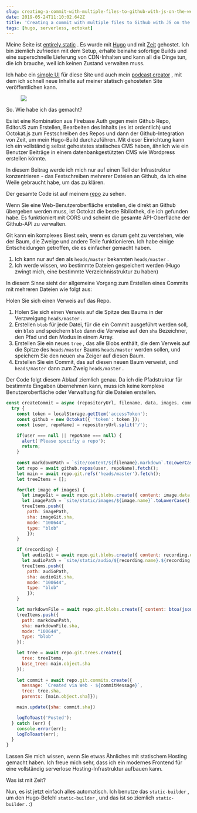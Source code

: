 ```yaml
---
slug: creating-a-commit-with-multiple-files-to-github-with-js-on-the-web
date: 2019-05-24T11:10:02.642Z
title: 'Creating a commit with multiple files to Github with JS on the web'
tags: [hugo, serverless, octokat]
---
```

Meine Seite ist [entirely static](https://github.com/PaulKinlan/paul.kinlan.me) . Es wurde mit [Hugo](https://gohugo.io) und mit [Zeit](https://zeit.co) gehostet. Ich bin ziemlich zufrieden mit dem Setup, erhalte beinahe sofortige Builds und eine superschnelle Lieferung von CDN-Inhalten und kann all die Dinge tun, die ich brauche, weil ich keinen Zustand verwalten muss.

Ich habe ein [simple UI](https://github.com/PaulKinlan/paul.kinlan.me/tree/main/static/share/image) für diese Site und auch mein [podcast creator](https://github.com/PaulKinlan/podcastinabox-editor) , mit dem ich schnell neue Inhalte auf meiner statisch gehosteten Site veröffentlichen kann.

<figure><img src="/images/2019-05-24-creating-a-commit-with-multiple-files-to-github-with-js-on-the-web-0.jpeg"></figure>

So. Wie habe ich das gemacht?

Es ist eine Kombination aus Firebase Auth gegen mein Github Repo, EditorJS zum Erstellen, Bearbeiten des Inhalts (es ist ordentlich) und Octokat.js zum Festschreiben des Repos und dann der Github-Integration von Zeit, um mein Hugo-Build durchzuführen. Mit dieser Einrichtung kann ich ein vollständig selbst gehostetes statisches CMS haben, ähnlich wie ein Benutzer Beiträge in einem datenbankgestützten CMS wie Wordpress erstellen könnte.

In diesem Beitrag werde ich mich nur auf einen Teil der Infrastruktur konzentrieren - das Festschreiben mehrerer Dateien an Github, da ich eine Weile gebraucht habe, um das zu klären.

Der gesamte Code ist auf meinem [repo](https://github.com/PaulKinlan/podcastinabox-editor/blob/master/record/javascripts/main.mjs#L90) zu sehen.

Wenn Sie eine Web-Benutzeroberfläche erstellen, die direkt an Github übergeben werden muss, ist Octokat die beste Bibliothek, die ich gefunden habe. Es funktioniert mit CORS und scheint die gesamte API-Oberfläche der Github-API zu verwalten.

Git kann ein komplexes Biest sein, wenn es darum geht zu verstehen, wie der Baum, die Zweige und andere Teile funktionieren. Ich habe einige Entscheidungen getroffen, die es einfacher gemacht haben.

1. Ich kann nur auf den als `heads/master` bekannten `heads/master` .
1. Ich werde wissen, wo bestimmte Dateien gespeichert werden (Hugo zwingt mich, eine bestimmte Verzeichnisstruktur zu haben)


In diesem Sinne sieht der allgemeine Vorgang zum Erstellen eines Commits mit mehreren Dateien wie folgt aus:

Holen Sie sich einen Verweis auf das Repo.

1. Holen Sie sich einen Verweis auf die Spitze des Baums in der Verzweigung `heads/master` .
1. Erstellen `blob` für jede Datei, für die ein Commit ausgeführt werden soll, ein `blob` und speichern `blob` dann die Verweise auf den `sha` Bezeichner, den Pfad und den Modus in einem Array.
1. Erstellen Sie ein neues `tree` , das alle Blobs enthält, die dem Verweis auf die Spitze des `heads/master` Baums `heads/master` werden sollen, und speichern Sie den neuen `sha` Zeiger auf diesen Baum.
1. Erstellen Sie ein Commit, das auf diesen neuen Baum verweist, und `heads/master` dann zum Zweig `heads/master` .

Der Code folgt diesem Ablauf ziemlich genau. Da ich die Pfadstruktur für bestimmte Eingaben übernehmen kann, muss ich keine komplexe Benutzeroberfläche oder Verwaltung für die Dateien erstellen.

```JavaScript
const createCommit = async (repositoryUrl, filename, data, images, commitMessage, recording) => {
  try {
    const token = localStorage.getItem('accessToken');
    const github = new Octokat({ 'token': token });
    const [user, repoName] = repositoryUrl.split('/');

    if(user === null || repoName === null) {
      alert('Please specifiy a repo');
      return;
    }
    
    const markdownPath = `site/content/${filename}.markdown`.toLowerCase();
    let repo = await github.repos(user, repoName).fetch();
    let main = await repo.git.refs('heads/master').fetch();
    let treeItems = [];

    for(let image of images) {
      let imageGit = await repo.git.blobs.create({ content: image.data, encoding: 'base64' });
      let imagePath = `site/static/images/${image.name}`.toLowerCase();
      treeItems.push({
        path: imagePath,
        sha: imageGit.sha,
        mode: "100644",
        type: "blob"
        });
    }

    if (recording) {
      let audioGit = await repo.git.blobs.create({ content: recording.data, encoding: 'base64' });
      let audioPath = `site/static/audio/${recording.name}.${recording.extension}`.toLowerCase();
      treeItems.push({
        path: audioPath,
        sha: audioGit.sha,
        mode: "100644",
        type: "blob"
        });
    }

    let markdownFile = await repo.git.blobs.create({ content: btoa(jsonEncode(data)), encoding: 'base64' });
    treeItems.push({
      path: markdownPath,
      sha: markdownFile.sha,
      mode: "100644",
      type: "blob"
    });

    let tree = await repo.git.trees.create({
      tree: treeItems,
      base_tree: main.object.sha
    });
  
    let commit = await repo.git.commits.create({
      message: `Created via Web - ${commitMessage}`,
      tree: tree.sha,
      parents: [main.object.sha]});

    main.update({sha: commit.sha})

    logToToast('Posted');
  } catch (err) {
    console.error(err);
    logToToast(err);
  }
}
```

Lassen Sie mich wissen, wenn Sie etwas Ähnliches mit statischem Hosting gemacht haben. Ich freue mich sehr, dass ich ein modernes Frontend für eine vollständig serverlose Hosting-Infrastruktur aufbauen kann.

Was ist mit Zeit?

Nun, es ist jetzt einfach alles automatisch. Ich benutze das `static-builder` , um den Hugo-Befehl `static-builder` , und das ist so ziemlich `static-builder` . :)